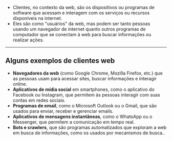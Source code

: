 - Clientes, no contexto da web, são os dispositivos ou programas de software que acessam e interagem com os serviços ou recursos disponíveis na internet.
- Eles são como "usuários" da web, mas podem ser tanto pessoas usando um navegador de internet quanto outros programas de computador que se conectam à web para buscar informações ou realizar ações.

---

## Alguns exemplos de clientes web

- **Navegadores da web** (como Google Chrome, Mozilla Firefox, etc.) que as pessoas usam para acessar sites, buscar informações e interagir online.
- **Aplicativos de mídia social** em smartphones, como o aplicativo do Facebook ou Instagram, que permitem às pessoas interagir com suas contas em redes sociais.
- **Programas de email**, como o Microsoft Outlook ou o Gmail, que são usados para enviar, receber e gerenciar emails.
- **Aplicativos de mensagens instantâneas**, como o WhatsApp ou o Messenger, que permitem a comunicação em tempo real.
- **Bots e crawlers**, que são programas automatizados que exploram a web em busca de informações, como os usados por mecanismos de busca..